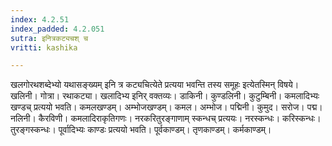```yaml
---
index: 4.2.51
index_padded: 4.2.051
sutra: इनित्रकट्यचश् च
vritti: kashika

---
```

खलगोरथशब्देभ्यो यथासङ्ख्यम् इनि त्र कट्यचित्येते प्रत्यया भवन्ति तस्य समूहः इत्येतस्मिन् विषये। खलिनी। गोत्रा। रथाकट्या। खलादिभ्य इनिर् वक्तव्यः। डाकिनी। कुण्डलिनी। कुटुम्बिनी। कमलादिभ्यः खण्डच् प्रत्ययो भवति। कमलखण्डम्। अम्भोजखण्डम्। कमल। अम्भोज। पद्मिनी। कुमुद। सरोज। पद्म। नलिनी। कैरविणी। कमलादिराकृतिगणः। नरकरितुरङ्गाणाम् स्कन्धच् प्रत्ययः। नरस्कन्धः। करिस्कन्धः। तुरङ्गस्कन्धः। पूर्वादिभ्यः काण्डः प्रत्ययो भवति। पूर्वकाण्डम्। तृणकाण्डम्। कर्मकाण्डम्।